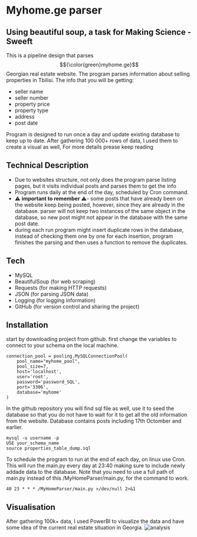 # Myhome.ge parser
## Using beautiful soup, a task for Making Science - Sweeft

This is a pipeline design that parses $${\color{green}myhome.ge}$$ Georgian real estate website. The program parses information about selling properties in Tbilisi. The info that you will be getting:
- seller name
- seller number
- property price
- property type
- address
- post date

Program is designed to run once a day and update existing database to keep up to date. After gathering 100 000+ rows of data, I used them to create a visual as well, For more details prease keep reading

## Technical Description
- Due to websites structure, not only does the program parse listing pages, but it visits individual posts and parses them to get the info
- Program runs daily at the end of the day, scheduled by Cron command.
- ⚠️ **important to remember** ⚠️- some posts that have already been on the website keep being posted, however, since they are already in the database. parser will not keep two instances of the same object in the database, so new post might not appear in the database with the same post date.
- during each run program might insert duplicate rows in the database, instead of checking them one by one for each insertion, program finishes the parsing and then uses a function to remove the duplicates.

## Tech

- MySQL
- BeautifulSoup (for web scraping)
- Requests (for making HTTP requests)
- JSON (for parsing JSON data)
- Logging (for logging information)
- GitHub (for version control and sharing the project)


## Installation

start by downloading project from github. first change the variables to connect to your schema on the local machine. 

```
connection_pool = pooling.MySQLConnectionPool(
    pool_name="myhome_pool",
    pool_size=7,
    host='localhost',
    user='root',
    password='password_SQL',
    port='3306',
    database='myhome'
)
```

In the github repository you will find sql file as well, use it to seed the database so that you do not have to wait for it to get all the old information from the website. Database contains posts including 17th Octomber and earlier.

```
mysql -u username -p
USE your_schema_name
source properties_table_dump.sql
```

To schedule the program to run at the end of each day, on linux use Cron. This will run the main.py every day at 23:40 making sure to include newly addade data to the database.
Note that you need to use a full path of main.py instead of this /MyHomeParser/main.py, for the command to work.
```
40 23 * * * /MyHomeParser/main.py >/dev/null 2>&1
```

## Visualisation
After gathering 100k+ data, I used PowerBI to visualize the data and have some idea of the current real estate situation in Georgia.
![analysis](https://github.com/DavidTchanturia/MyHomeParser/assets/104893522/b8e00afe-c342-4af1-b6b2-9750cab96899)

